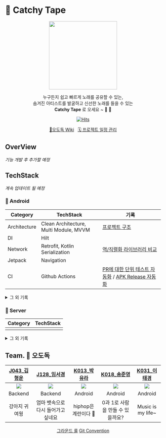 # 📼 Catchy Tape
<p align="center">
<img width="220" src="https://github.com/boostcampwm2023/and04-catchy-tape/assets/62279741/155828a9-a9b3-4cdf-acc5-95efed03e2bf"/>
</p>
<div align="center">
    
누구든지 쉽고 빠르게 노래를 공유할 수 있는,   
숨겨진 아티스트를 발굴하고 신선한 노래를 들을 수 있는  
**Catchy Tape** 로 오세요 ~ 📼 📼 


[![Hits](https://hits.seeyoufarm.com/api/count/incr/badge.svg?url=https%3A%2F%2Fgithub.com%2Fboostcampwm2023%2Fand04-catchy-tape&count_bg=%23BB2649&title_bg=%23555555&icon=&icon_color=%23BB2649&title=hits&edge_flat=false)](https://hits.seeyoufarm.com)
</div>

<div align="center">
    <a href="https://github.com/boostcampwm2023/and04-catchy-tape/wiki" target="_blank">🍗오도독 Wiki</a> &nbsp 
    <a href="https://github.com/orgs/boostcampwm2023/projects/39" target="_blank">🗓 프로젝트 일정 관리</a> 
</div>

## OverView
*기능 개발 후 추가할 예정*

## TechStack
*계속 업데이트 될 예정*
### 🤖 Android
| Category  | TechStack | 기록 |
| ------------- | ------------- | ------------- |
| Architecture  | Clean Architecture, Multi Module, MVVM  | [프로젝트 구조](https://tral-lalala.tistory.com/126)
| DI | Hilt | 
| Network | Retrofit, Kotlin Serialization | [역/직렬화 라이브러리 비교](https://github.com/boostcampwm2023/and04-catchy-tape/wiki/%EC%97%AD-%EC%A7%81%EB%A0%AC%ED%99%94-%EB%9D%BC%EC%9D%B4%EB%B8%8C%EB%9F%AC%EB%A6%AC-%EB%B9%84%EA%B5%90)
| Jetpack | Navigation |
| CI | Github Actions | [PR에 대한 단위 테스트 자동화](https://algosketch.tistory.com/178) / [APK Release 자동화](https://tral-lalala.tistory.com/127)
 <details>
<summary>그 외 기록</summary>

- [프로젝트 생성](https://github.com/boostcampwm2023/and04-catchy-tape/wiki/Android#%ED%94%84%EB%A1%9C%EC%A0%9D%ED%8A%B8-%EC%83%9D%EC%84%B1%EC%8B%9C-%EA%B3%A0%EB%A0%A4%ED%95%9C-%EB%82%B4%EC%9A%A9)

</details>


### 📡 Server
| Category  | TechStack |
| ------------- | ------------- |
|   |   |
<details>
<summary>그 외 기록</summary>

- 
</details>

## Team. 🍗 오도독 

|[J043_김형운](https://github.com/khw3754)|[J128_임서경](https://github.com/Cutiepazzipozzi)|[K013_박유라](https://github.com/youlalala)|[K018_송준영](https://github.com/HamBP)|[K031_이태경](https://github.com/2taezeat)|
|:---:|:---:|:---:|:---:|:---:|
|<img src="https://github.com/khw3754.png">|<img src="https://github.com/Cutiepazzipozzi.png">|<img src="https://github.com/youlalala.png">|<img src="https://github.com/HamBP.png">|<img src="https://github.com/2taezeat.png">|
|Backend|Backend|Android|Android|Android|
|강아지 귀여웡|엄마 뱃속으로 다시 들어가고 싶네요|hiphop은 계란이다 🥚|0과 1로 사람을 만들 수 있을까요?|Music is my life~|

<div align="center">
    <a href="https://github.com/boostcampwm2023/and04-catchy-tape/wiki/%08Ground-Rule" target="_blank">그라운드 룰</a>
    <a href="https://github.com/boostcampwm2023/and04-catchy-tape/wiki/Git-Convention" target="_blank">Git Convention</a>
</div>



